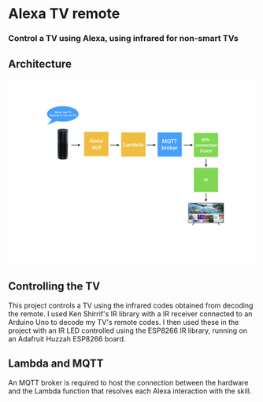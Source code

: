 # Alexa TV remote
### Control a TV using Alexa, using infrared for non-smart TVs

## Architecture
![](https://github.com/sjrdevelopment/alexa-tv-ir-remote/blob/master/docs/architecture-diagram-tv-remote.png)

## Controlling the TV
This project controls a TV using the infrared codes obtained from decoding the remote.  I used Ken Shirrif's IR library with a IR receiver connected to an Arduino Uno to decode my TV's remote codes.  I then used these in the project with an IR LED controlled using the ESP8266 IR library, running on an Adafruit Huzzah ESP8266 board.

## Lambda and MQTT
An MQTT broker is required to host the connection between the hardware and the Lambda function that resolves each Alexa interaction with the skill.
